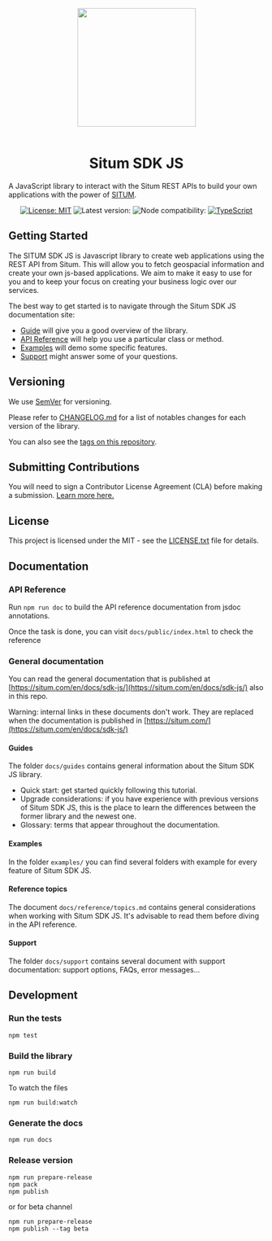 <p align="center"> <img width="233" src="https://situm.com/wp-content/themes/situm/img/logo-situm.svg" style="margin-bottom:1rem" /> <h1 align="center">Situm SDK JS</h1> </p>

<p align="center" style="text-align:center">

A JavaScript library to interact with the Situm REST APIs to build your own applications with the power of
[SITUM](https://www.situm.com/).

</p>

<div align="center" style="text-align:center">

[![License: MIT](https://img.shields.io/badge/License-MIT-blue.svg)](https://opensource.org/licenses/MIT)
![Latest version:](https://img.shields.io/npm/v/@situm/sdk-js/latest)
![Node compatibility:](https://img.shields.io/node/v/@situm/sdk-js)
[![TypeScript](https://badges.frapsoft.com/typescript/code/typescript.svg?v=101)](https://github.com/ellerbrock/typescript-badges/)

</div>

## Getting Started

The SITUM SDK JS is Javascript library to create web applications using the REST API from Situm. This will allow you to fetch geospacial information and create your own js-based applications. We aim to make it easy to use for you and to keep your focus on creating your business logic over our services.

The best way to get started is to navigate through the Situm SDK JS documentation site:

- [Guide](https://situm.com/docs/01-quickstart-guide/) will give you a good overview of the library.
- [API Reference](https://situm.com/docs/01-quickstart-guide/) will help you use a particular class or method.
- [Examples](./examples) will demo some specific features.
- [Support](https://situm.com/en/docs/sdk-js/support/) might answer some of your questions.

## Versioning

We use [SemVer](http://semver.org/) for versioning.

Please refer to [CHANGELOG.md](CHANGELOG.md) for a list of notables changes for each version of the library.

You can also see the [tags on this repository](https://github.com/situmtech/situm-sdk-js/tags).

## Submitting Contributions

You will need to sign a Contributor License Agreement (CLA) before making a submission. [Learn more here.](https://situm.com/contributions/)

## License

This project is licensed under the MIT - see the [LICENSE.txt](LICENSE.txt) file for details.

## Documentation

### API Reference

Run `npm run doc` to build the API reference documentation from jsdoc annotations.

Once the task is done, you can visit `docs/public/index.html` to check the reference

### General documentation

You can read the general documentation that is published at [https://situm.com/en/docs/sdk-js/](https://situm.com/en/docs/sdk-js/) also in this repo.

Warning: internal links in these documents don't work. They are replaced when the documentation is published in [https://situm.com/](https://situm.com/en/docs/sdk-js/)

#### Guides

The folder `docs/guides` contains general information about the Situm SDK JS library.

- Quick start: get started quickly following this tutorial.
- Upgrade considerations: if you have experience with previous versions of Situm SDK JS, this is the place to learn the differences between the former library and the newest one.
- Glossary: terms that appear throughout the documentation.

#### Examples

In the folder `examples/` you can find several folders with example for every feature of Situm SDK JS.

#### Reference topics

The document `docs/reference/topics.md` contains general considerations when working with Situm SDK JS. It's advisable to read them before diving in the API reference.

#### Support

The folder `docs/support` contains several document with support documentation: support options, FAQs, error messages...

## Development

### Run the tests

```
npm test
```

### Build the library

```
npm run build
```

To watch the files

```
npm run build:watch
```

### Generate the docs

```
npm run docs
```

### Release version

```
npm run prepare-release
npm pack
npm publish
```

or for beta channel

```
npm run prepare-release
npm publish --tag beta
```
